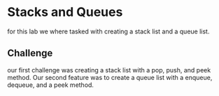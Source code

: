 # Stacks and Queues
for this lab we where tasked with creating a stack list and a queue list.
## Challenge
our first challenge was creating a stack list with a pop, push, and peek method. Our second feature was to create
a queue list with a enqueue, dequeue, and a peek method.
